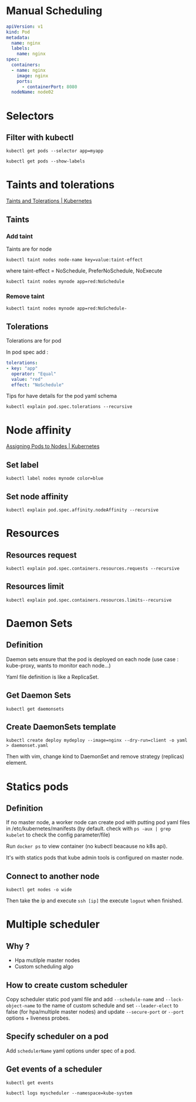 # Manual Scheduling

```yaml
apiVersion: v1
kind: Pod
metadata:
  name: nginx
  labels:
    name: nginx
spec:
  containers:
  - name: nginx
    image: nginx
    ports:
      - containerPort: 8080
  nodeName: node02


```

# Selectors

## Filter with kubectl

`kubectl get pods --selector app=myapp`

`kubectl get pods --show-labels`

# Taints and tolerations

[Taints and Tolerations | Kubernetes](https://kubernetes.io/docs/concepts/scheduling-eviction/taint-and-toleration/)

## Taints

### Add taint

Taints are for node

`kubectl taint nodes node-name key=value:taint-effect`

where taint-effect = NoSchedule, PreferNoSchedule, NoExecute

`kubectl taint nodes mynode app=red:NoSchedule`

### Remove taint

`kubectl taint nodes mynode app=red:NoSchedule-`

## Tolerations

Tolerations are for pod

In pod spec add : 

```yaml
tolerations:
- key: "app"
  operator: "Equal"
  value: "red"
  effect: "NoSchedule"
```

Tips for have details for the pod yaml schema

`kubectl explain pod.spec.tolerations --recursive`

# Node affinity

[Assigning Pods to Nodes | Kubernetes](https://kubernetes.io/docs/concepts/scheduling-eviction/assign-pod-node/)

## Set label

`kubectl label nodes mynode color=blue`

## Set node affinity

`kubectl explain pod.spec.affinity.nodeAffinity --recursive`

# Resources

## Resources request

`kubectl explain pod.spec.containers.resources.requests --recursive`

## Resources limit

`kubectl explain pod.spec.containers.resources.limits--recursive`

# Daemon Sets

## Definition

Daemon sets ensure that the pod is deployed on each node (use case : kube-proxy, wants to monitor each node...)

Yaml file definition is like a ReplicaSet.

## Get  Daemon Sets

`kubectl get daemonsets`

## Create DaemonSets template

`kubectl create deploy mydeploy --image=nginx --dry-run=client -o yaml > daemonset.yaml`

Then with vim, change kind to DaemonSet and remove strategy (replicas) element.

# Statics pods

## Definition

If no master node, a worker node can create pod with putting pod yaml files in /etc/kubernetes/manifests (by default. check with `ps -aux | grep kubelet` to check the config parameter/file)

Run `docker ps` to view container (no kubectl beacause no k8s api).

It's with statics pods that kube admin tools is configured on master node.

## Connect to another node

`kubectl get nodes -o wide`

Then take the ip and execute `ssh [ip]` the execute `logout` when finished.



# Multiple scheduler

## Why ?

- Hpa  mutilple master nodes
- Custom scheduling algo

## How to create custom scheduler

Copy scheduler static pod yaml file and add `--schedule-name` and `--lock-object-name` to the name of custom schedule and set `--leader-elect` to false (for hpa/multiple master nodes) and update `--secure-port` or `--port` options + liveness probes.

## Specify scheduler on a pod

Add `schedulerName` yaml options under spec of a pod.

## Get events of a scheduler

`kubectl get events`

`kubectl logs myscheduler --namespace=kube-system`